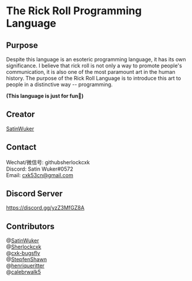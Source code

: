 # The Rick Roll Programming Language

## Purpose
Despite this language is an esoteric programming language, it has its own significance. I believe that rick roll is not only a way to promote people's communication, it is also one of the most paramount art in the human history. The purpose of the Rick Roll Language is to introduce this art to people in a distinctive way -- programming.

**(This language is just for fun🤣)**

## Creator
[SatinWuker](https://satinwuker.github.io/SatinWuker/)

## Contact
Wechat/微信号: githubsherlockcxk
<br>
Discord: Satin Wuker#0572
<br>
Email: cxk53cn@gmail.com

## Discord Server
https://discord.gg/yzZ3MfGZ8A

## Contributors
@[SatinWuker](https://github.com/SatinWuker)
<br>
@[Sherlockcxk](https://github.com/Sherlockcxk)
<br>
@[cxk-bugsfly](https://github.com/cxk-bugsfly)
<br>
@[StepfenShawn](https://github.com/StepfenShawn)
<br>
@[henriqueritter](https://github.com/henriqueritter)
<br>
@[calebrwalk5](https://github.com/calebrwalk5)
